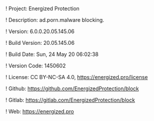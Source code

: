 ! Project: Energized Protection

! Description: ad.porn.malware blocking.

! Version: 6.0.0.20.05.145.06

! Build Version: 20.05.145.06

! Build Date: Sun, 24 May 20 06:02:38

! Version Code: 1450602

! License: CC BY-NC-SA 4.0, https://energized.pro/license

! Github: https://github.com/EnergizedProtection/block

! Gitlab: https://gitlab.com/EnergizedProtection/block


! Web: https://energized.pro
